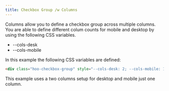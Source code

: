 ```yaml
---
title: Checkbox Group /w Columns
---
```


Columns allow you to define a checkbox group across multiple columns. You are able to define different colum counts for mobile and desktop by using the following CSS variables.

- --cols-desk
- --cols-mobile

In this example the following CSS variables are defined:

```html
<div class="hoo-checkbox-group" style="--cols-desk: 2; --cols-mobile: 1">
```

This example uses a two columns setup for desktop and mobile just one column.

